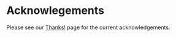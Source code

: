Acknowlegements
===============

Please see our [Thanks!][] page for the current acknowledgements.


[Thanks!]: https://www.openssl.org/community/thanks.html

